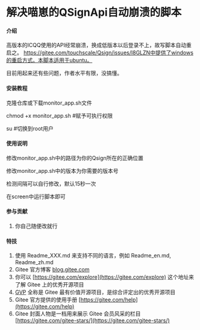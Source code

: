 # 解决喵崽的QSignApi自动崩溃的脚本

#### 介绍
高版本的ICQQ使用的API经常崩溃，换成低版本以后登录不上，故写脚本自动重启之。
https://gitee.com/touchscale/Qsign/issues/I8GLZN中提供了windows的重启方式。本脚本适用于ubuntu。

目前用起来还有些问题，作者水平有限，没搞懂。

#### 安装教程

克隆仓库或下载monitor_app.sh文件

chmod +x monitor_app.sh #赋予可执行权限

su #切换到root用户

#### 使用说明

修改monitor_app.sh中的路径为你的Qsign所在的正确位置

修改monitor_app.sh中的版本为你需要的版本号

检测间隔可以自行修改，默认15秒一次

在screen中运行脚本即可

#### 参与贡献

1.  你自己随便改就行



#### 特技

1.  使用 Readme\_XXX.md 来支持不同的语言，例如 Readme\_en.md, Readme\_zh.md
2.  Gitee 官方博客 [blog.gitee.com](https://blog.gitee.com)
3.  你可以 [https://gitee.com/explore](https://gitee.com/explore) 这个地址来了解 Gitee 上的优秀开源项目
4.  [GVP](https://gitee.com/gvp) 全称是 Gitee 最有价值开源项目，是综合评定出的优秀开源项目
5.  Gitee 官方提供的使用手册 [https://gitee.com/help](https://gitee.com/help)
6.  Gitee 封面人物是一档用来展示 Gitee 会员风采的栏目 [https://gitee.com/gitee-stars/](https://gitee.com/gitee-stars/)
